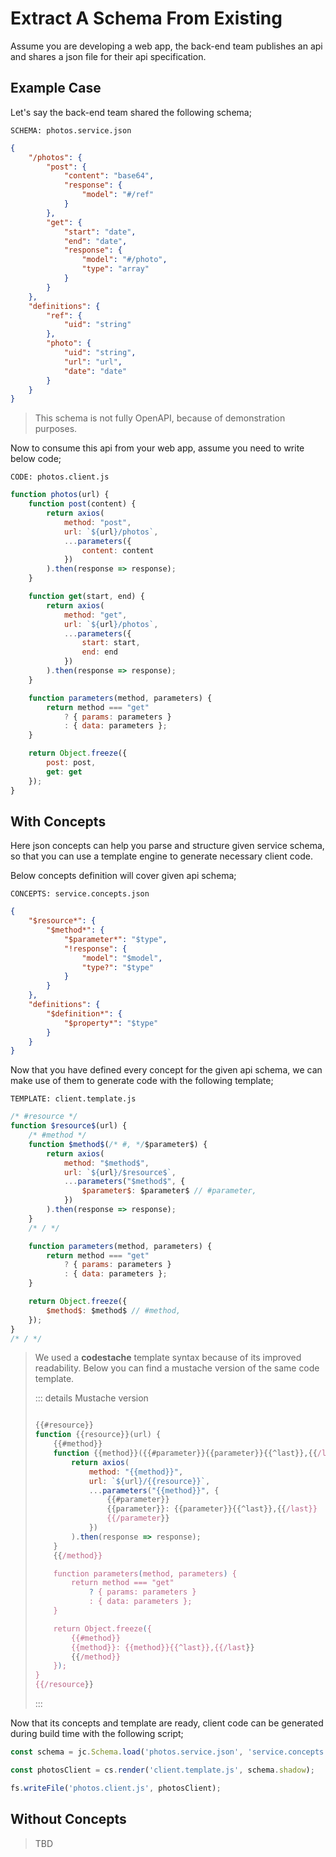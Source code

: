 # Extract A Schema From Existing

Assume you are developing a web app, the back-end team publishes an api and
shares a json file for their api specification.

## Example Case

Let's say the back-end team shared the following schema;

`SCHEMA: photos.service.json`

```json
{
    "/photos": {
        "post": {
            "content": "base64",
            "response": {
                "model": "#/ref"
            }
        },
        "get": {
            "start": "date",
            "end": "date",
            "response": { 
                "model": "#/photo",
                "type": "array"
            }
        }
    },
    "definitions": {
        "ref": {
            "uid": "string"
        },
        "photo": {
            "uid": "string",
            "url": "url",
            "date": "date"
        }
    }
}
```

> This schema is not fully OpenAPI, because of demonstration purposes.

Now to consume this api from your web app, assume you need to write below code;

`CODE: photos.client.js`

```javascript
function photos(url) {
    function post(content) {
        return axios(
            method: "post",
            url: `${url}/photos`,
            ...parameters({
                content: content
            })
        ).then(response => response);
    }

    function get(start, end) {
        return axios(
            method: "get",
            url: `${url}/photos`,
            ...parameters({
                start: start,
                end: end
            })
        ).then(response => response);
    }

    function parameters(method, parameters) {
        return method === "get"
            ? { params: parameters }
            : { data: parameters };
    }

    return Object.freeze({
        post: post,
        get: get
    });
}
```

## With Concepts

Here json concepts can help you parse and structure given service schema, so
that you can use a template engine to generate necessary client code.

Below concepts definition will cover given api schema;

`CONCEPTS: service.concepts.json`

```json
{
    "$resource*": {
        "$method*": {
            "$parameter*": "$type",
            "!response": {
                "model": "$model",
                "type?": "$type"
            }
        }
    },
    "definitions": {
        "$definition*": {
            "$property*": "$type"
        }
    }
}
```

Now that you have defined every concept for the given api schema, we can make
use of them to generate code with the following template;

`TEMPLATE: client.template.js`

```javascript
/* #resource */
function $resource$(url) {
    /* #method */
    function $method$(/* #, */$parameter$) {
        return axios(
            method: "$method$",
            url: `${url}/$resource$`,
            ...parameters("$method$", {
                $parameter$: $parameter$ // #parameter,
            })
        ).then(response => response);
    }
    /* / */

    function parameters(method, parameters) {
        return method === "get"
            ? { params: parameters }
            : { data: parameters };
    }

    return Object.freeze({
        $method$: $method$ // #method,
    });
}
/* / */
```

> We used a **codestache** template syntax because of its improved readability.
> Below you can find a mustache version of the same code template.
>
> ::: details Mustache version
>
> ```javascript
> 
> {{#resource}}
> function {{resource}}(url) {
>     {{#method}}
>     function {{method}}({{#parameter}}{{parameter}}{{^last}},{{/last}}{{/parameter}}) {
>         return axios(
>             method: "{{method}}",
>             url: `${url}/{{resource}}`,
>             ...parameters("{{method}}", {
>                 {{#parameter}}
>                 {{parameter}}: {{parameter}}{{^last}},{{/last}}
>                 {{/parameter}}
>             })
>         ).then(response => response);
>     }
>     {{/method}}
> 
>     function parameters(method, parameters) {
>         return method === "get"
>             ? { params: parameters }
>             : { data: parameters };
>     }
> 
>     return Object.freeze({
>         {{#method}}
>         {{method}}: {{method}}{{^last}},{{/last}}
>         {{/method}}
>     });
> }
> {{/resource}}
> ```
>
> :::

Now that its concepts and template are ready, client code can be generated
during build time with the following script;

```javascript
const schema = jc.Schema.load('photos.service.json', 'service.concepts.json');

const photosClient = cs.render('client.template.js', schema.shadow);

fs.writeFile('photos.client.js', photosClient);
```

## Without Concepts

> TBD
